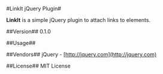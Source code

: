#LinkIt jQuery Plugin#

**LinkIt** is a simple jQuery plugin to attach links to elements.

##Version##
0.1.0

##Usage##



##Vendors##
jQuery - [http://jquery.com](http://jquery.com)

##License##
MIT License